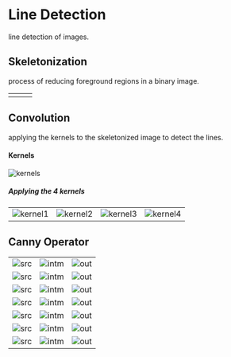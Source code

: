 # Line Detection
line detection of images.

## Skeletonization
process of reducing foreground regions in a binary image.
<table>
<tr>
<td><img src="https://github.com/heshanera/lineDetection/blob/master/imgs/inputImages/lines.gif" alt="" > </td>
<td><img src="https://github.com/heshanera/lineDetection/blob/master/imgs/arw.png" alt="" > </td>
<td><img src="https://github.com/heshanera/lineDetection/blob/master/imgs/skdtest1.png" alt="" > </td>
</tr>
</table>

## Convolution
applying the kernels to the skeletonized image to detect the lines.

#### Kernels
![kernels](https://github.com/heshanera/lineDetection/blob/master/imgs/kernels.png)

##### Applying the 4 kernels
<table>
<tr>
<td><img src="https://github.com/heshanera/lineDetection/blob/master/imgs/result1.png" alt="kernel1" > </td>
<td><img src="https://github.com/heshanera/lineDetection/blob/master/imgs/result2.png" alt="kernel2" > </td>
<td><img src="https://github.com/heshanera/lineDetection/blob/master/imgs/result3.png" alt="kernel3" > </td>
<td><img src="https://github.com/heshanera/lineDetection/blob/master/imgs/result4.png" alt="kernel4" > </td>
</tr>
</table>

## Canny Operator

<table>
<tr>
<td>
 <img src="https://github.com/heshanera/lineDetection/blob/master/imgs/inputImages/i7.gif" alt="src" >
</td>
<td>
 <img src="https://github.com/heshanera/lineDetection/blob/master/imgs/cannyIntOut7.png" alt="intm">
</td>
<td>
 <img src="https://github.com/heshanera/lineDetection/blob/master/imgs/cannyOut7.png" alt="out">
</td>
</tr>

<tr>
<td>
 <img src="https://github.com/heshanera/lineDetection/blob/master/imgs/inputImages/i1.gif" alt="src" >
</td>
<td>
 <img src="https://github.com/heshanera/lineDetection/blob/master/imgs/cannyIntOut1.png" alt="intm">
</td>
<td>
 <img src="https://github.com/heshanera/lineDetection/blob/master/imgs/cannyOut1.png" alt="out">
</td>
</tr>

<tr>
<td>
 <img src="https://github.com/heshanera/lineDetection/blob/master/imgs/inputImages/i2.gif" alt="src" >
</td>
<td>
 <img src="https://github.com/heshanera/lineDetection/blob/master/imgs/cannyIntOut2.png" alt="intm">
</td>
<td>
 <img src="https://github.com/heshanera/lineDetection/blob/master/imgs/cannyOut2.png" alt="out">
</td>
</tr>

<tr>
<td>
 <img src="https://github.com/heshanera/lineDetection/blob/master/imgs/inputImages/i3.gif" alt="src" >
</td>
<td>
 <img src="https://github.com/heshanera/lineDetection/blob/master/imgs/cannyIntOut3.png" alt="intm">
</td>
<td>
 <img src="https://github.com/heshanera/lineDetection/blob/master/imgs/cannyOut3.png" alt="out">
</td>
</tr>

<tr>
<td>
 <img src="https://github.com/heshanera/lineDetection/blob/master/imgs/inputImages/i4.gif" alt="src" >
</td>
<td>
 <img src="https://github.com/heshanera/lineDetection/blob/master/imgs/cannyIntOut4.png" alt="intm">
</td>
<td>
 <img src="https://github.com/heshanera/lineDetection/blob/master/imgs/cannyOut4.png" alt="out">
</td>
</tr>

<tr>
<td>
 <img src="https://github.com/heshanera/lineDetection/blob/master/imgs/inputImages/i5.gif" alt="src" >
</td>
<td>
 <img src="https://github.com/heshanera/lineDetection/blob/master/imgs/cannyIntOut5.png" alt="intm">
</td>
<td>
 <img src="https://github.com/heshanera/lineDetection/blob/master/imgs/cannyOut5.png" alt="out">
</td>
</tr>

<tr>
<td>
 <img src="https://github.com/heshanera/lineDetection/blob/master/imgs/inputImages/i6.gif" alt="src" >
</td>
<td>
 <img src="https://github.com/heshanera/lineDetection/blob/master/imgs/cannyIntOut6.png" alt="intm">
</td>
<td>
 <img src="https://github.com/heshanera/lineDetection/blob/master/imgs/cannyOut6.png" alt="out">
</td>
</tr>

</table>

